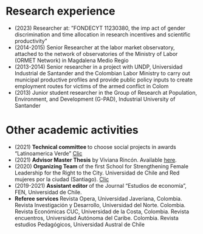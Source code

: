 
# [](#header-3)Research experience
* (2023) Researcher at: ”FONDECYT 11230380, the imp act of gender discrimination and time allocation in research incentives and scientific productivity”
* (2014-2015) Senior Researcher at the labor market observatory, attached to the network of observatories of the Ministry of Labor (ORMET Network) in Magdalena Medio Regio
* (2013-2014) Senior researcher in a project with UNDP, Universidad Industrial de Santander and the Colombian Labor Ministry to carry out municipal productive profiles and provide public policy inputs to create employment routes for victims of the armed conflict in Colom 
* (2013) Junior student researcher in the Group of Research at Population, Environment, and Development (G-PAD), Industrial University of Santander  


# [](#header-4)Other academic activities
* (2021) <b>Technical committee </b> to choose social projects in awards “Latinoamerica Verde” <a href="https://premiosverdes.org/es/comision-tecnica/?pais=Colombia&ano=2021#results">Clic</a> 
* (2021) <b>Advisor Master Thesis</b> by Viviana Rincón. Available <a href="https://repositorio.flacsoandes.edu.ec/handle/10469/17758">here</a>.
* (2020) <b>Organizing Team </b> of the first School for Strengthening Female Leadership for the Right to the City. Universidad de Chile and Red mujeres por la ciudad (Santiago). <a href="https://emyc.uchilefau.cl">Clic</a>  
* (2019-2021) <b>Assistant editor </b> of the Journal “Estudios de economía”, FEN, Universidad de Chile. 
* <b> Referee services </b> Revista Opera, Universidad Javeriana, Colombia. Revista Investigación y Desarrollo, Universidad del Norte. Colombia. Revista Económicas CUC, Universidad de la Costa, Colombia. Revista encuentros, Universidad Autónoma del Caribe. Colombia. Revista estudios Pedagógicos, Universidad Austral de Chile



